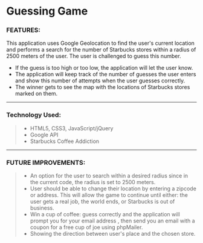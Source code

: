 # Guessing Game


### FEATURES:
This application uses Google Geolocation to find the user's current location and performs a search for the number of Starbucks stores within a radius of 2500 meters of the user.
The user is challenged to guess this number.
- If the guess is too high or too low, the application will let the user know.
- The application will keep track of the number of guesses the user enters and show this number of attempts when the user guesses correctly.
- The winner gets to see the map with the locations of Starbucks stores marked on them.
______________________________________________________________________________________

### Technology Used:
>- HTML5, CSS3, JavaScript/jQuery
>- Google API
>- Starbucks Coffee Addiction

__________________________________________________________________________________________


### FUTURE IMPROVEMENTS:
> - An option for the user to search within a desired radius since in the current code, the radius is set to 2500 meters.
> - User should be able to change their location by entering a zipcode or address.  This will allow the game to continue until either: the user gets a real job, the world ends, or Starbucks is out of business.
> - Win a cup of coffee: guess correctly and the application will prompt you for your email address , then send you an email with a coupon for a free cup of joe using phpMailer.
> - Showing the direction between user's place and the chosen store.
